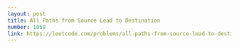 ```yaml
---
layout: post
title: All Paths from Source Lead to Destination
number: 1059
link: https://leetcode.com/problems/all-paths-from-source-lead-to-destination
---
```

